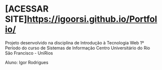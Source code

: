 # [ACESSAR SITE]https://igoorsi.github.io/Portfolio/

Projeto desenvolvido na disciplina de Introdução à Tecnologia Web
1º Período do curso de Sistemas de Informação
Centro Universitário do Rio São Francisco - UniRios

Aluno: Igor Rodrigues
